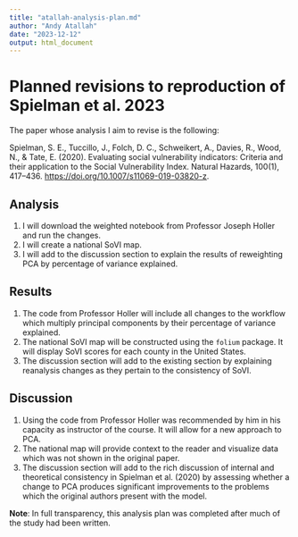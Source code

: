 ```yaml
---
title: "atallah-analysis-plan.md"
author: "Andy Atallah"
date: "2023-12-12"
output: html_document
---
```


# Planned revisions to reproduction of Spielman et al. 2023
The paper whose analysis I aim to revise is the following:

Spielman, S. E., Tuccillo, J., Folch, D. C., Schweikert, A., Davies, R., Wood, N., & Tate, E. (2020). Evaluating social vulnerability indicators: Criteria and their application to the Social Vulnerability Index. Natural Hazards, 100(1), 417–436. <https://doi.org/10.1007/s11069-019-03820-z>.


## Analysis
1. I will download the weighted notebook from Professor Joseph Holler and run the changes.
2. I will create a national SoVI map.
3. I will add to the discussion section to explain the results of reweighting PCA by percentage of variance explained.

## Results

1. The code from Professor Holler will include all changes to the workflow which multiply principal components by their percentage of variance explained.
2. The national SoVI map will be constructed using the `folium` package. It will display SoVI scores for each county in the United States.
3. The discussion section will add to the existing section by explaining reanalysis changes as they pertain to the consistency of SoVI.

## Discussion

1. Using the code from Professor Holler was recommended by him in his capacity as instructor of the course. It will allow for a new approach to PCA.
2. The national map will provide context to the reader and visualize data which was not shown in the original paper.
3. The discussion section will add to the rich discussion of internal and theoretical consistency in Spielman et al. (2020) by assessing whether a change to PCA produces significant improvements to the problems which the original authors present with the model.

**Note**: In full transparency, this analysis plan was completed after much of the study had been written.